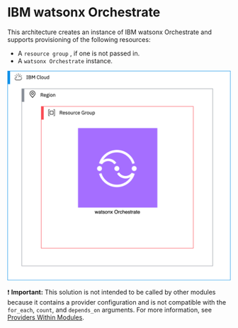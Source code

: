 # IBM watsonx Orchestrate

This architecture creates an instance of IBM watsonx Orchestrate and supports provisioning of the following resources:

- A `resource group` , if one is not passed in.
- A `watsonx Orchestrate` instance.

![ai-security-guardrails-watsonx-orchestrate](../../reference-architecture/deployable-architecture-watsonx-orchestrate.svg)

:exclamation: **Important:** This solution is not intended to be called by other modules because it contains a provider configuration and is not compatible with the `for_each`, `count`, and `depends_on` arguments. For more information, see [Providers Within Modules](https://developer.hashicorp.com/terraform/language/modules/develop/providers).
